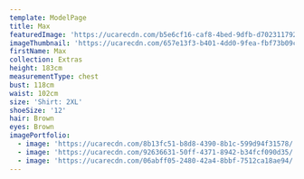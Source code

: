 ```yaml
---
template: ModelPage
title: Max
featuredImage: 'https://ucarecdn.com/b5e6cf16-caf8-4bed-9dfb-d702311792a2/'
imageThumbnail: 'https://ucarecdn.com/657e13f3-b401-4dd0-9fea-fbf73b09c9e8/'
firstName: Max
collection: Extras
height: 183cm
measurementType: chest
bust: 118cm
waist: 102cm
size: 'Shirt: 2XL'
shoeSize: '12'
hair: Brown
eyes: Brown
imagePortfolio:
  - image: 'https://ucarecdn.com/8b13fc51-b8d8-4390-8b1c-599d94f31578/'
  - image: 'https://ucarecdn.com/92636631-50ff-4371-8942-b34fcf090d35/'
  - image: 'https://ucarecdn.com/06abff05-2480-42a4-8bbf-7512ca18ae94/'
---
```


